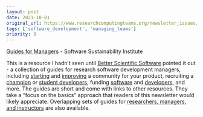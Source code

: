 ```yaml
---
layout: post
date: 2021-10-01
original_url: https://www.researchcomputingteams.org/newsletter_issues/0094
tags: ['software_development', 'managing_teams']
priority: 3
---
```


<!-- markdownlint-disable MD033 -->
<!-- markdownlint-disable MD041 -->
<!-- markdownlint-disable MD049 -->

[Guides for Managers](https://www.software.ac.uk/resources/guides/guides-managers) - Software Sustainability Institute

This is a resource I hadn’t seen until [Better Scientific Software](https://bssw.io) pointed it out - a collection of guides for research software development managers, including [starting](https://www.software.ac.uk/resources/guides/starting-community-taking-your-software-world) and [improving](https://www.software.ac.uk/resources/guides/building-better-community) a community for your product, recruiting a [champion](http://software.ac.uk/resources/guides/recruiting-champions-your-project) or [student developers](http://software.ac.uk/resources/guides/recruiting-champions-your-project), funding [software](https://www.software.ac.uk/how-fund-research-software-development) and [developers](https://www.software.ac.uk/resources/guides-everything/how-write-case-funding-software-developer), and more.  The guides are short and come with links to other resources.  They take a “focus on the basics” approach that readers of this newsletter would likely appreciate.  Overlapping sets of guides for [researchers, managers, and instructors](https://www.software.ac.uk/resources/guides) are also available.